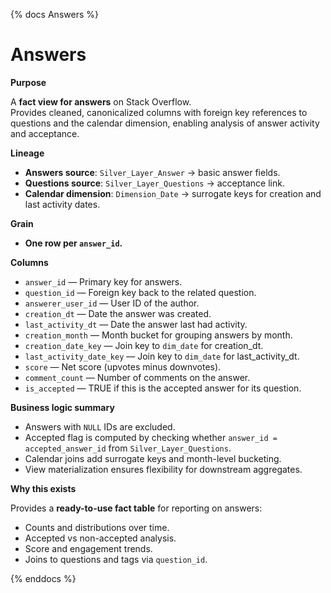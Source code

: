 {% docs Answers %}

# Answers

**Purpose**

A **fact view for answers** on Stack Overflow.  
Provides cleaned, canonicalized columns with foreign key references to questions and the calendar dimension, enabling analysis of answer activity and acceptance.

**Lineage**

- **Answers source**: `Silver_Layer_Answer` → basic answer fields.  
- **Questions source**: `Silver_Layer_Questions` → acceptance link.  
- **Calendar dimension**: `Dimension_Date` → surrogate keys for creation and last activity dates.

**Grain**

- **One row per `answer_id`.**

**Columns**

- `answer_id` — Primary key for answers.  
- `question_id` — Foreign key back to the related question.  
- `answerer_user_id` — User ID of the author.  
- `creation_dt` — Date the answer was created.  
- `last_activity_dt` — Date the answer last had activity.  
- `creation_month` — Month bucket for grouping answers by month.  
- `creation_date_key` — Join key to `dim_date` for creation_dt.  
- `last_activity_date_key` — Join key to `dim_date` for last_activity_dt.  
- `score` — Net score (upvotes minus downvotes).  
- `comment_count` — Number of comments on the answer.  
- `is_accepted` — TRUE if this is the accepted answer for its question.

**Business logic summary**

- Answers with `NULL` IDs are excluded.  
- Accepted flag is computed by checking whether `answer_id = accepted_answer_id` from `Silver_Layer_Questions`.  
- Calendar joins add surrogate keys and month-level bucketing.  
- View materialization ensures flexibility for downstream aggregates.

**Why this exists**

Provides a **ready-to-use fact table** for reporting on answers:  
- Counts and distributions over time.  
- Accepted vs non-accepted analysis.  
- Score and engagement trends.  
- Joins to questions and tags via `question_id`.

{% enddocs %}